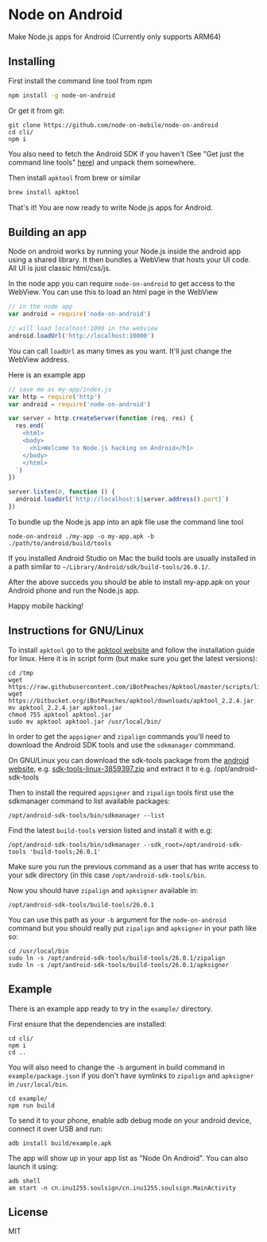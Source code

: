 # Node on Android

Make Node.js apps for Android (Currently only supports ARM64)

## Installing

First install the command line tool from npm

``` sh
npm install -g node-on-android
```

Or get it from git:

```
git clone https://github.com/node-on-mobile/node-on-android
cd cli/
npm i
```

You also need to fetch the Android SDK if you haven't (See "Get just the command line tools" [here](https://developer.android.com/studio/index.html))
and unpack them somewhere.

Then install `apktool` from brew or similar

``` sh
brew install apktool
```

That's it! You are now ready to write Node.js apps for Android.

## Building an app

Node on android works by running your Node.js inside the android app using a shared library.
It then bundles a WebView that hosts your UI code. All UI is just classic html/css/js.

In the node app you can require `node-on-android` to get access to the WebView.
You can use this to load an html page in the WebView

``` js
// in the node app
var android = require('node-on-android')

// will load localhost:1000 in the webview
android.loadUrl('http://localhost:10000')
```

You can call `loadUrl` as many times as you want. It'll just change the WebView address.

Here is an example app

``` js
// save me as my-app/index.js
var http = require('http')
var android = require('node-on-android')

var server = http.createServer(function (req, res) {
  res.end(`
    <html>
    <body>
      <h1>Welcome to Node.js hacking on Android</h1>
    </body>
    </html>
  `)
})

server.listen(0, function () {
  android.loadUrl(`http://localhost:${server.address().port}`)
})
```

To bundle up the Node.js app into an apk file use the command line tool

```
node-on-android ./my-app -o my-app.apk -b ./path/to/android/build/tools
```

If you installed Android Studio on Mac the build tools are usually installed in a path similar to `~/Library/Android/sdk/build-tools/26.0.1/`.

After the above succeds you should be able to install my-app.apk on your Android phone
and run the Node.js app.

Happy mobile hacking!

## Instructions for GNU/Linux

To install `apktool` go to the [apktool website](https://ibotpeaches.github.io/Apktool/install/) and follow the installation guide for linux. Here it is in script form (but make sure you get the latest versions):

```
cd /tmp
wget https://raw.githubusercontent.com/iBotPeaches/Apktool/master/scripts/linux/apktool
wget https://bitbucket.org/iBotPeaches/apktool/downloads/apktool_2.2.4.jar
mv apktool_2.2.4.jar apktool.jar
chmod 755 apktool apktool.jar
sudo mv apktool apktool.jar /usr/local/bin/
```

In order to get the `appsigner` and `zipalign` commands you'll need to download the Android SDK tools and use the `sdkmanager` commmand.

On GNU/Linux you can download the sdk-tools package from the [android website](https://developer.android.com/studio/index.html), e.g. [sdk-tools-linux-3859397.zip](https://dl.google.com/android/repository/sdk-tools-linux-3859397.zip) and extract it to e.g. /opt/android-sdk-tools

Then to install the required `appsigner` and `zipalign` tools first use the sdkmanager command to list available packages:

```
/opt/android-sdk-tools/bin/sdkmanager --list
```

Find the latest `build-tools` version listed and install it with e.g:

```
/opt/android-sdk-tools/bin/sdkmanager --sdk_root=/opt/android-sdk-tools 'build-tools;26.0.1'
```

Make sure you run the previous command as a user that has write access to your sdk directory (in this case `/opt/android-sdk-tools/bin`.

Now you should have `zipalign` and `apksigner` available in:

```
/opt/android-sdk-tools/build-tools/26.0.1
```

You can use this path as your `-b` argument for the `node-on-android` command but you should really put `zipalign` and `apksigner` in your path like so:

```
cd /usr/local/bin
sudo ln -s /opt/android-sdk-tools/build-tools/26.0.1/zipalign
sudo ln -s /opt/android-sdk-tools/build-tools/26.0.1/apksigner
```

## Example

There is an example app ready to try in the `example/` directory.

First ensure that the dependencies are installed:

```
cd cli/
npm i
cd ..
```

You will also need to change the `-b` argument in build command in `example/package.json` if you don't have symlinks to `zipalign` and `apksigner` in `/usr/local/bin`.

```
cd example/
npm run build
```

To send it to your phone, enable adb debug mode on your android device, connect it over USB and run:

```
adb install build/example.apk
```

The app will show up in your app list as "Node On Android". You can also launch it using:

```
adb shell
am start -n cn.inu1255.soulsign/cn.inu1255.soulsign.MainActivity
```

## License

MIT
